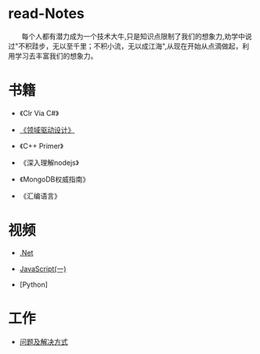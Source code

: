 # read-Notes 

&nbsp;&nbsp;&nbsp;&nbsp;&nbsp;&nbsp;&nbsp;每个人都有潜力成为一个技术大牛,只是知识点限制了我们的想象力,劝学中说过"不积跬步，无以至千里；不积小流，无以成江海",从现在开始从点滴做起，利用学习去丰富我们的想象力。

# 书籍
*  《Clr Via C#》

*  [《领域驱动设计》](https://github.com/yuxl01/read-Notes/blob/master/book/%E9%A2%86%E5%9F%9F%E9%A9%B1%E5%8A%A8%E8%AE%BE%E8%AE%A1.md)

*  《C++ Primer》

*  《深入理解nodejs》

*  《MongoDB权威指南》

*  《汇编语言》





# 视频

*  [.Net](https://github.com/yuxl01/read-Notes/blob/master/vedio/.Net%E9%AB%98%E7%BA%A7.md)

*  [JavaScript(一)](https://github.com/yuxl01/read-Notes/blob/master/vedio/JavaScript.md)

*  [Python]




# 工作

*  [问题及解决方式](https://github.com/yuxl01/read-Notes/blob/master/work/question.md)


